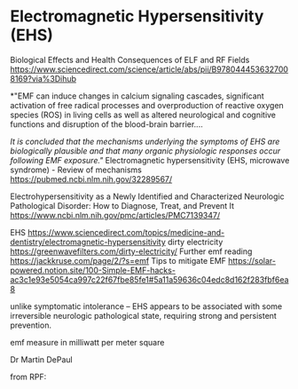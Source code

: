 # Electromagnetic Hypersensitivity (EHS)

Biological Effects and Health Consequences of ELF and RF Fields https://www.sciencedirect.com/science/article/abs/pii/B9780444536327008169?via%3Dihub

*"EMF can induce changes in calcium signaling cascades, significant activation of free radical processes and overproduction of reactive oxygen species (ROS) in living cells as well as altered neurological and cognitive functions and disruption of the blood-brain barrier....

*It is concluded that the mechanisms underlying the symptoms of EHS are biologically plausible and that many organic physiologic responses occur following EMF exposure."* Electromagnetic hypersensitivity (EHS, microwave syndrome) - Review of mechanisms https://pubmed.ncbi.nlm.nih.gov/32289567/

Electrohypersensitivity as a Newly Identified and Characterized Neurologic Pathological Disorder: How to Diagnose, Treat, and Prevent It https://www.ncbi.nlm.nih.gov/pmc/articles/PMC7139347/

EHS https://www.sciencedirect.com/topics/medicine-and-dentistry/electromagnetic-hypersensitivity
dirty electricity https://greenwavefilters.com/dirty-electricity/
Further emf reading https://jackkruse.com/page/2/?s=emf
Tips to mitigate EMF  https://solar-powered.notion.site/100-Simple-EMF-hacks-ac3c1e93e5054ca997c22f67fbe85fe1#5a11a59636c04edc8d162f283fbf6ea8

unlike symptomatic intolerance – EHS appears to be associated with some irreversible neurologic pathological state, requiring strong and persistent prevention.

emf measure in milliwatt per meter square

Dr Martin DePaul

from RPF:
